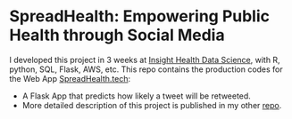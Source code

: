 # SpreadHealth: Empowering Public Health through Social Media

I developed this project in 3 weeks at [Insight Health Data Science](http://insighthealthdata.com), with R, python, SQL, Flask, AWS, etc. 
This repo contains the production codes for the Web App [SpreadHealth.tech](http://www.spreadhealth.tech):
- A Flask App that predicts how likely a tweet will be retweeted.
- More detailed description of this project is published in my other [repo](https://github.com/zweinstein/SpreadHealth_dev).